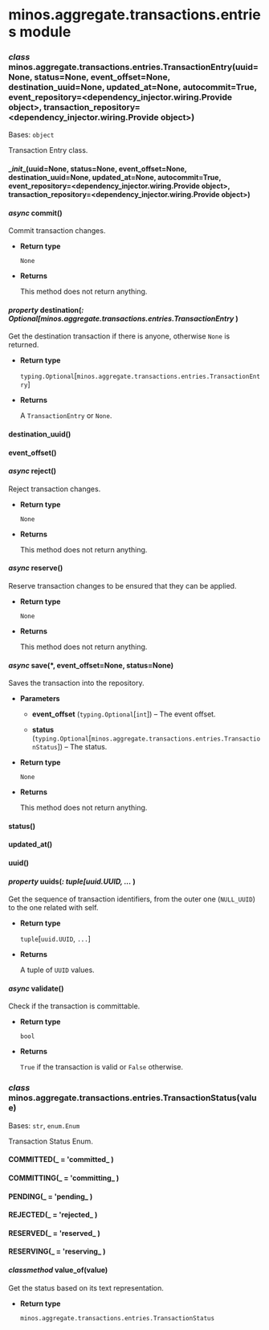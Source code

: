 # minos.aggregate.transactions.entries module


### _class_ minos.aggregate.transactions.entries.TransactionEntry(uuid=None, status=None, event_offset=None, destination_uuid=None, updated_at=None, autocommit=True, event_repository=<dependency_injector.wiring.Provide object>, transaction_repository=<dependency_injector.wiring.Provide object>)
Bases: `object`

Transaction Entry class.


#### \__init__(uuid=None, status=None, event_offset=None, destination_uuid=None, updated_at=None, autocommit=True, event_repository=<dependency_injector.wiring.Provide object>, transaction_repository=<dependency_injector.wiring.Provide object>)

#### _async_ commit()
Commit transaction changes.


* **Return type**

    `None`



* **Returns**

    This method does not return anything.



#### _property_ destination(_: Optional[minos.aggregate.transactions.entries.TransactionEntry_ )
Get the destination transaction if there is anyone, otherwise `None` is returned.


* **Return type**

    `typing.Optional`[`minos.aggregate.transactions.entries.TransactionEntry`]



* **Returns**

    A `TransactionEntry` or `None`.



#### destination_uuid()

#### event_offset()

#### _async_ reject()
Reject transaction changes.


* **Return type**

    `None`



* **Returns**

    This method does not return anything.



#### _async_ reserve()
Reserve transaction changes to be ensured that they can be applied.


* **Return type**

    `None`



* **Returns**

    This method does not return anything.



#### _async_ save(\*, event_offset=None, status=None)
Saves the transaction into the repository.


* **Parameters**

    
    * **event_offset** (`typing.Optional`[`int`]) – The event offset.


    * **status** (`typing.Optional`[`minos.aggregate.transactions.entries.TransactionStatus`]) – The status.



* **Return type**

    `None`



* **Returns**

    This method does not return anything.



#### status()

#### updated_at()

#### uuid()

#### _property_ uuids(_: tuple[uuid.UUID, ..._ )
Get the sequence of transaction identifiers, from the outer one (`NULL_UUID`) to the one related with self.


* **Return type**

    `tuple`[`uuid.UUID`, `...`]



* **Returns**

    A tuple of `UUID` values.



#### _async_ validate()
Check if the transaction is committable.


* **Return type**

    `bool`



* **Returns**

    `True` if the transaction is valid or `False` otherwise.



### _class_ minos.aggregate.transactions.entries.TransactionStatus(value)
Bases: `str`, `enum.Enum`

Transaction Status Enum.


#### COMMITTED(_ = 'committed_ )

#### COMMITTING(_ = 'committing_ )

#### PENDING(_ = 'pending_ )

#### REJECTED(_ = 'rejected_ )

#### RESERVED(_ = 'reserved_ )

#### RESERVING(_ = 'reserving_ )

#### _classmethod_ value_of(value)
Get the status based on its text representation.


* **Return type**

    `minos.aggregate.transactions.entries.TransactionStatus`
